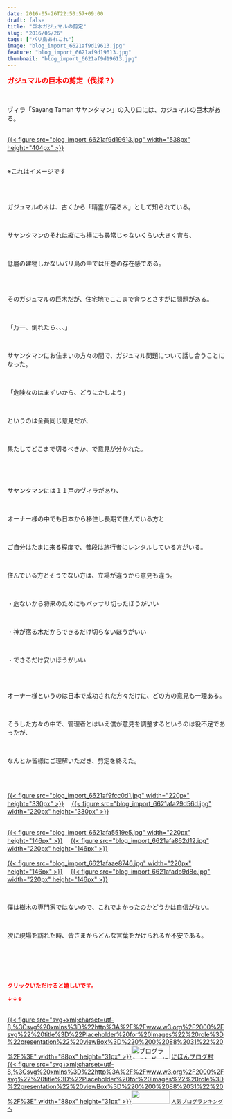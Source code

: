 ```yaml
---
date: 2016-05-26T22:50:57+09:00
draft: false
title: "巨木ガジュマルの剪定"
slug: "2016/05/26"
tags: ["バリ島あれこれ"]
image: "blog_import_6621af9d19613.jpg"
feature: "blog_import_6621af9d19613.jpg"
thumbnail: "blog_import_6621af9d19613.jpg"
---
```

<p><font color="#ff0000" size="3"><strong>ガジュマルの巨木の剪定（伐採？）</strong></font></p><br/><p>ヴィラ「Sayang Taman サヤンタマン」の入り口には、カジュマルの巨木がある。</p><p><br/><a href="blog_import_6621af9e2f0c2.jpg">{{< figure src="blog_import_6621af9d19613.jpg" width="538px" height="404px" >}}</a> 　　　　　　　　　　　　　　　　　　　　　　　　　　　　　　　　　　　　　　　　　　　　　　　　　　　　　　　　　　　　　　　　　　　　　　　</p><p>　　　　　　　　　　　　　　　　　　　　　　　　　　　　　　　　　　　　　　　　　　　　　※これはイメージです</p><br/><br/><p>ガジュマルの木は、古くから「精霊が宿る木」として知られている。</p><br/><p>サヤンタマンのそれは縦にも横にも尋常じゃないくらい大きく育ち、</p><br/><p>低層の建物しかないバリ島の中では圧巻の存在感である。</p><br/><br/><p>そのガジュマルの巨木だが、住宅地でここまで育つとさすがに問題がある。</p><br/><p>「万一、倒れたら、、、」</p><br/><p>サヤンタマンにお住まいの方々の間で、ガジュマル問題について話し合うことになった。</p><br/><p>「危険なのはまずいから、どうにかしよう」</p><br/><p>というのは全員同じ意見だが、</p><br/><p>果たしてどこまで切るべきか、で意見が分かれた。</p><br/><p><br/></p><p>サヤンタマンには１１戸のヴィラがあり、</p><br/><p>オーナー様の中でも日本から移住し長期で住んでいる方と</p><br/><p>ご自分はたまに来る程度で、普段は旅行者にレンタルしている方がいる。</p><br/><p>住んでいる方とそうでない方は、立場が違うから意見も違う。</p><br/><p>・危ないから将来のためにもバッサリ切ったほうがいい</p><br/><p>・神が宿る木だからできるだけ切らないほうがいい</p><br/><p>・できるだけ安いほうがいい</p><br/><br/><p>オーナー様というのは日本で成功された方々だけに、どの方の意見も一理ある。</p><br/><p>そうした方々の中で、管理者とはいえ僕が意見を調整するというのは役不足であったが、</p><br/><p>なんとか皆様にご理解いただき、剪定を終えた。</p><br/><br/><p><a href="blog_import_6621afa13a590.jpg">{{< figure src="blog_import_6621af9fcc0d1.jpg" width="220px" height="330px" >}}</a> 　<a href="blog_import_6621afa40392e.jpg">{{< figure src="blog_import_6621afa29d56d.jpg" width="220px" height="330px" >}}</a> </p><p><br/><a href="blog_import_6621afa6aa3a2.jpg">{{< figure src="blog_import_6621afa5519e5.jpg" width="220px" height="146px" >}}</a> 　<a href="blog_import_6621afa9b2b59.jpg">{{< figure src="blog_import_6621afa862d12.jpg" width="220px" height="146px" >}}</a> <br/><br/><a href="blog_import_6621afac44dce.jpg">{{< figure src="blog_import_6621afaae8746.jpg" width="220px" height="146px" >}}</a> 　<a href="blog_import_6621afaf63a43.jpg">{{< figure src="blog_import_6621afadb9d8c.jpg" width="220px" height="146px" >}}</a> <br/></p><br/><p>僕は樹木の専門家ではないので、これでよかったのかどうかは自信がない。</p><br/><p>次に現場を訪れた時、皆さまからどんな言葉をかけられるか不安である。</p><br/><br/><br/><br/><p><font color="#ff0000" size="2"><strong>クリックいただけると嬉しいです。<br/></strong></font></p><p><font color="#ff0000" size="2"><strong>↓↓↓</strong></font></p><p><br/><a href="http://www.blogmura.com/ranking.html" target="_blank">{{< figure src="svg+xml;charset=utf-8,%3Csvg%20xmlns%3D%22http%3A%2F%2Fwww.w3.org%2F2000%2Fsvg%22%20title%3D%22Placeholder%20for%20Images%22%20role%3D%22presentation%22%20viewBox%3D%220%200%2088%2031%22%20%2F%3E" width="88px" height="31px" >}}<noscript><img border="0" alt="ブログランキング・にほんブログ村へ" src="https://img-proxy.blog-video.jp/images?url=http%3A%2F%2Fwww.blogmura.com%2Fimg%2Fwww88_31.gif" width="88" height="31"></noscript></a> <a href="http://www.blogmura.com/ranking.html" target="_blank">にほんブログ村</a> <br/><a title="人気ブログランキングへ" href="link.php?1804582">{{< figure src="svg+xml;charset=utf-8,%3Csvg%20xmlns%3D%22http%3A%2F%2Fwww.w3.org%2F2000%2Fsvg%22%20title%3D%22Placeholder%20for%20Images%22%20role%3D%22presentation%22%20viewBox%3D%220%200%2088%2031%22%20%2F%3E" width="88px" height="31px" >}}<noscript><img border="0" src="https://blog.with2.net/img/banner/banner_22.gif" width="88" height="31"></noscript></a> <a style="FONT-SIZE: 12px" href="link.php?1804582">人気ブログランキングへ</a> </p>

